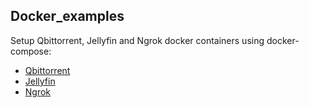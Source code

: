 ## Docker_examples

Setup Qbittorrent, Jellyfin and Ngrok docker containers using docker-compose:
 * [Qbittorrent](https://hub.docker.com/r/linuxserver/qbittorrent)
 * [Jellyfin](https://hub.docker.com/r/linuxserver/jellyfin)
 * [Ngrok](https://ngrok.com)
